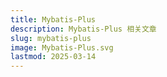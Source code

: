 ```yaml
---
title: Mybatis-Plus
description: Mybatis-Plus 相关文章
slug: mybatis-plus
image: Mybatis-Plus.svg
lastmod: 2025-03-14
---
```


